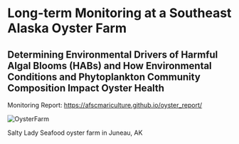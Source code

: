  
# Long-term Monitoring at a Southeast Alaska Oyster Farm

## Determining Environmental Drivers of Harmful Algal Blooms (HABs) and How Environmental Conditions and Phytoplankton Community Composition Impact Oyster Health

Monitoring Report: https://afscmariculture.github.io/oyster_report/

![OysterFarm](https://user-images.githubusercontent.com/67389727/202013935-d9c43074-1aa5-441f-b148-88bca1007ef3.jpg)

Salty Lady Seafood oyster farm in Juneau, AK
